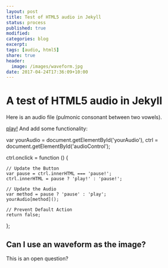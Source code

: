 ```yaml
---
layout: post
title: Test of HTML5 audio in Jekyll 
status: process
published: true
modified:
categories: blog
excerpt:
tags: [audio, html5]
share: true
header:
  image: /images/waveform.jpg
date: 2017-04-24T17:36:09+10:00
---
```


# A test of HTML5 audio in Jekyll

Here is an audio file (pulmonic consonant between two vowels).  

<audio id="yourAudio" preload='none'>
    <source src='/audio/aGa.wav' type='audio/wav' />
</audio>
<a href="#" id="audioControl">play!</a>
And add some functionality:

var yourAudio = document.getElementById('yourAudio'),
    ctrl = document.getElementById('audioControl');

ctrl.onclick = function () {

    // Update the Button
    var pause = ctrl.innerHTML === 'pause!';
    ctrl.innerHTML = pause ? 'play!' : 'pause!';

    // Update the Audio
    var method = pause ? 'pause' : 'play';
    yourAudio[method]();

    // Prevent Default Action
    return false;
};

## Can I use an waveform as the image?
This is an open question?


